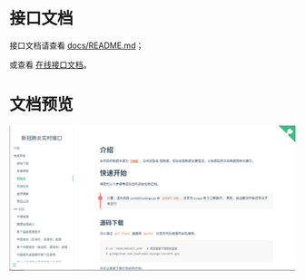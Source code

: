 # 接口文档

接口文档请查看 [docs/README.md](docs/README.md)；

或查看 [在线接口文档](http://111.231.75.86:8000/docs/)。


# 文档预览

![图片](docs/images/docs.png)
